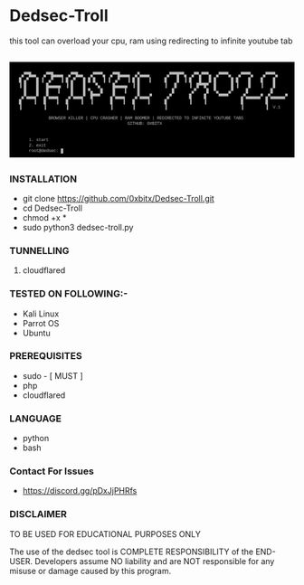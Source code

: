 # Dedsec-Troll
this tool can overload your cpu, ram using redirecting to infinite youtube tab

![1](https://github.com/0xbitx/Dedsec-Troll/blob/main/banner.png)
<br>
-------------------------------------------------------------------------------------------------------------------------------------------------------
### INSTALLATION
* git clone https://github.com/0xbitx/Dedsec-Troll.git
* cd Dedsec-Troll
* chmod +x *
* sudo python3 dedsec-troll.py

### TUNNELLING 
1. cloudflared

### TESTED ON FOLLOWING:-
* Kali Linux 
* Parrot OS 
* Ubuntu

### PREREQUISITES
* sudo - [ MUST ]
* php
* cloudflared

### LANGUAGE 
* python
* bash

### Contact For Issues 
* https://discord.gg/pDxJjPHRfs

### DISCLAIMER
TO BE USED FOR EDUCATIONAL PURPOSES ONLY

The use of the dedsec tool is COMPLETE RESPONSIBILITY of the END-USER. Developers assume NO liability and are NOT responsible for any misuse or damage caused by this program. 

